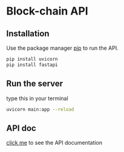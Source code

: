 # Block-chain API

## Installation

Use the package manager [pip](https://pip.pypa.io/en/stable/) to run the API.

```bash
pip install uvicorn
pip install fastapi
```

## Run the server

type this in your terminal

```bash
uvicorn main:app --reload
```

## API doc

[click me](https://localhost:8000/docs) to see the API documentation
